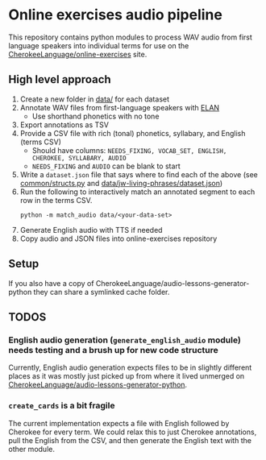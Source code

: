 # Online exercises audio pipeline

This repository contains python modules to process WAV audio from first language speakers into individual terms for use on the [CherokeeLanguage/online-exercises](https://github.com/CherokeeLanguage/online-exercises) site.

## High level approach

1. Create a new folder in [data/](data/) for each dataset
1. Annotate WAV files from first-language speakers with [ELAN](https://archive.mpi.nl/tla/elan/download)
   - Use shorthand phonetics with no tone
1. Export annotations as TSV
1. Provide a CSV file with rich (tonal) phonetics, syllabary, and English (terms CSV)
   - Should have columns: `NEEDS_FIXING, VOCAB_SET, ENGLISH, CHEROKEE, SYLLABARY, AUDIO`
   - `NEEDS_FIXING` and `AUDIO` can be blank to start
1. Write a `dataset.json` file that says where to find each of the above (see [common/structs.py](/common/structs.py) and [data/jw-living-phrases/dataset.json](data/jw-living-phrases/dataset.json))
1. Run the following to interactively match an annotated segment to each row in the terms CSV.
   ```
   python -m match_audio data/<your-data-set>
   ```
1. Generate English audio with TTS if needed
1. Copy audio and JSON files into online-exercises repository

## Setup

If you also have a copy of CherokeeLanguage/audio-lessons-generator-python they can share a symlinked cache folder.

## TODOS

### English audio generation (`generate_english_audio` module) needs testing and a brush up for new code structure

Currently, English audio generation expects files to be in slightly different places as it was mostly just picked up from where it lived unmerged on [CherokeeLanguage/audio-lessons-generator-python](https://github.com/CherokeeLanguage/audio-lessons-generator-python).

### `create_cards` is a bit fragile

The current implementation expects a file with English followed by Cherokee for every term. We could relax this to just Cherokee annotations, pull the English from the CSV, and then generate the English text with the other module.
